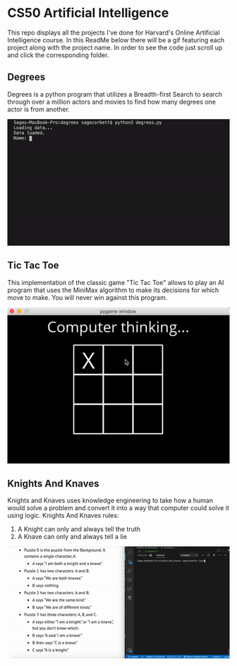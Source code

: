 # CS50 Artificial Intelligence

This repo displays all the projects I've done for Harvard's Online Artificial Intelligence course. In this ReadMe below there will be a gif featuring each project along with the project name. In order to see the code just scroll up and click the corresponding folder.


## Degrees 

Degrees is a python program that utilizes a Breadth-first Search to search through over a million actors and movies to find how many degrees one actor is from another.

![Gif showing degrees](./assets/gifs/Degrees.gif)






## Tic Tac Toe

This implementation of the classic game "Tic Tac Toe" allows to play an AI program that uses the MiniMax algorithm to make its decisions for which move to make. You will never win against this program.

![Gif showing Tic Tac Toe game](./assets/gifs/ttt.gif)






## Knights And Knaves

Knights and Knaves uses knowledge engineering to take how a human would solve a problem and convert it into a way that computer could solve it using logic.
Knights And Knaves rules: 
1. A Knight can only and always tell the truth
2. A Knave can only and always tell a lie

![Gif showing Knights and Knaves](./assets/gifs/Knights_and_Knaves.gif)
